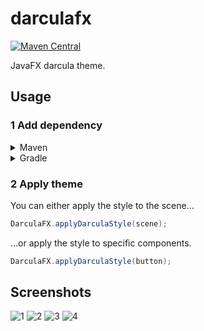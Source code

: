 # darculafx
[![Maven Central](https://img.shields.io/maven-central/v/com.github.mouse0w0/darculafx.svg?label=Maven%20Central)](https://search.maven.org/search?q=g:%22com.github.mouse0w0%22%20AND%20a:%22darculafx%22)

JavaFX darcula theme.

## Usage

### 1 Add dependency

<details>
<summary>Maven</summary>

```xml
<dependency>
    <groupId>com.github.mouse0w0</groupId>
    <artifactId>darculafx</artifactId>
    <version>11.0.0</version>
</dependency>
```
	
</details>

<details>
<summary>Gradle</summary>

#### 1 Add the Central repository to your build file
```gradle
	repositories {
		mavenCentral()
	}
```

#### 2 Add the dependency
```gradle
	dependencies {
	        implementation 'com.github.mouse0w0:darculafx:11.0.0'
	}
```

	
</details>

### 2 Apply theme

You can either apply the style to the scene…
```java
DarculaFX.applyDarculaStyle(scene);
```
…or apply the style to specific components.
```java
DarculaFX.applyDarculaStyle(button);
```

## Screenshots

![1](screenshots/1.png)
![2](screenshots/2.png)
![3](screenshots/3.png)
![4](screenshots/4.png)
